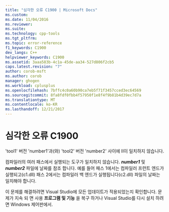 ```yaml
---
title: "심각한 오류 C1900 | Microsoft Docs"
ms.custom: 
ms.date: 11/04/2016
ms.reviewer: 
ms.suite: 
ms.technology: cpp-tools
ms.tgt_pltfrm: 
ms.topic: error-reference
f1_keywords: C1900
dev_langs: C++
helpviewer_keywords: C1900
ms.assetid: 3aaa583b-4c1a-45de-aa34-527d806f2cb5
caps.latest.revision: "7"
author: corob-msft
ms.author: corob
manager: ghogen
ms.workload: cplusplus
ms.openlocfilehash: 7bffc4c0a60b90ca7eb5f71f3457cced3ec64569
ms.sourcegitcommit: 8fa8fdf0fbb4f57950f1e8f4f9b81b4d39ec7d7a
ms.translationtype: MT
ms.contentlocale: ko-KR
ms.lasthandoff: 12/21/2017
---
```

# <a name="fatal-error-c1900"></a>심각한 오류 C1900
'tool1' 버전 'number1'과(와) 'tool2' 버전 'number2' 사이에 II이 일치하지 않습니다.  
  
 컴파일러의 여러 패스에서 실행되는 도구가 일치하지 않습니다. ***number1*** 및 ***number2*** 파일에 날짜를 참조 합니다. 예를 들어 패스 1에서는 컴파일러 프런트 엔드가 실행되고(c1.dll) 패스 2에서는 컴파일러 백 엔드가 실행됩니다(c2.dll) 파일의 날짜는 일치해야 합니다.  
  
 이 문제를 해결하려면 Visual Studio에 모든 업데이트가 적용되었는지 확인합니다. 문제가 지속 되 면 사용 **프로그램 및 기능** 을 복구 하거나 Visual Studio를 다시 설치 하려면 Windows 제어판에서.